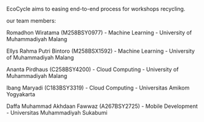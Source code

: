EcoCycle aims to easing end-to-end process for workshops recycling.

our team members:

Romadhon Wiratama (M258BSY0977) - Machine Learning - University of Muhammadiyah Malang

Ellys Rahma Putri Bintoro (M258BSX1592) - Machine Learning - University of Muhammadiyah Malang

Ananta Pirdhaus (C258BSY4200) - Cloud Computing - University of Muhammadiyah Malang

Ibang Maryadi (C183BSY3319) - Cloud Computing - Universitas Amikom Yogyakarta

Daffa Muhammad Akhdaan Fawwaz (A267BSY2725) - Mobile Development - Universitas Muhammadiyah Sukabumi
